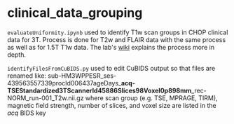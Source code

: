 # clinical_data_grouping

`evaluateUniformity.ipynb` used to identify T1w scan groups in CHOP clinical data for 3T. Process is done for T2w and FLAIR data with the same process as well as for 1.5T T1w data. The lab's [wiki](https://bgdlab.github.io/research/scan_identification_wiki.html) explains the process more in depth.

`identifyFilesFromCuBIDS.py` used to edit CuBIDS output so that files are renamed like: sub-HM3WPPESR_ses-439563557339procId006437ageDays_**acq-TSEStandardized3TScannerId45886Slices98Voxel0p898mm**_rec-NORM_run-001_T2w.nii.gz where scan group (e.g. TSE, MPRAGE, TIRM), magnetic field strength, number of slices, and voxel size are listed in the *acq* BIDS key
